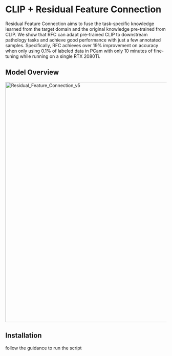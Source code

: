 # CLIP + Residual Feature Connection

Residual Feature Connection aims to fuse the task-specific knowledge learned from the target domain and the original knowledge pre-trained from CLIP. We show that RFC can adapt pre-trained CLIP to downstream pathology tasks and achieve good performance with just a few annotated samples. Specifically, RFC achieves over 19% improvement on accuracy when only using 0.1% of labeled data in PCam with only 10 minutes of fine-tuning while running on a single RTX 2080Ti.

## Model Overview
<img width="750" alt="Residual_Feature_Connection_v5" src="https://user-images.githubusercontent.com/40489953/213370883-ed6b540b-de66-44f2-bc66-2d88d58b4f63.png">

## Installation
follow the guidance to run the script
